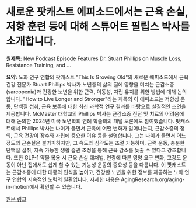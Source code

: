 # 새로운 팟캐스트 에피소드에서는 근육 손실, 저항 훈련 등에 대해 스튜어트 필립스 박사를 소개합니다.

**원제목:** New Podcast Episode Features Dr. Stuart Phillips on Muscle Loss, Resistance Training, and ...

**요약:** 노화 연구 연합의 팟캐스트 "This Is Growing Old"의 새로운 에피소드에서 근육 건강 전문가 Stuart Phillips 박사가 노년층의 삶의 질에 영향을 미치는 근감소증(sarcopenia)과 건강한 노년을 위한 근력, 이동성, 자립 유지를 위한 방법에 대해 논의합니다.  "How to Live Longer and Stronger"라는 제목의 이 에피소드는 저항성 운동, 단백질 섭취, 근육 보존에 대한 최신 과학적 연구 결과를 바탕으로 실질적인 조언을 제공합니다.  McMaster 대학교의 Phillips 박사는 근감소증 진단 및 치료의 어려움에 대해 논의한 2024년 미국 노년학회 연례 학술회의 패널 토론에도 참여했습니다.  팟캐스트에서 Phillips 박사는 나이가 들면서 근육에 어떤 변화가 일어나는지, 근감소증의 정의, 근육 건강이 장수와 자립에 중요한 이유 등을 설명합니다.  그는 나이가 들면서 어느 정도의 근손실은 불가피하지만, 그 속도와 심각도는 조절 가능하며, 근력 운동, 충분한 단백질 섭취, 지속 가능한 생활 습관 조정을 통해 근육 감소를 늦출 수 있다고 강조합니다.  또한 GLP-1 약물 복용 시 근육 손실 대처법, 연령에 따른 영양 요구 변화,  고강도 운동이 아닌 집에서도 쉽게 할 수 있는 기능성 운동의 중요성 등을 다룹니다.  이 팟캐스트는 근감소증에 대한 대중의 인식을 높이고, 건강한 노년을 위한 정보를 제공하는 노화 연구 연합의 지속적인 노력의 일환입니다.  자세한 내용은 AgingResearch.org/aging-in-motion에서 확인할 수 있습니다.

[원문 링크](https://www.agingresearch.org/blog/new-podcast-episode-features-dr-stuart-phillips-on-muscle-loss-resistance-training-and-investing-in-your-future-health/)
